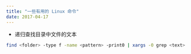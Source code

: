 ```yaml
---
title: "一些有用的 Linux 命令"
date: 2017-04-17
---
```


* 递归查找目录中文件的文本

```bash
find <folder> -type f -name <pattern> -print0 | xargs -0 grep <text>
```
